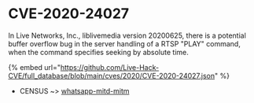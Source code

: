 # CVE-2020-24027

In Live Networks, Inc., liblivemedia version 20200625, there is a potential buffer overflow bug in the server handling of a RTSP "PLAY" command, when the command specifies seeking by absolute time.

{% embed url="https://github.com/Live-Hack-CVE/full_database/blob/main/cves/2020/CVE-2020-24027.json" %}


* CENSUS ~> [whatsapp-mitd-mitm](https://www.alice-snow.ru/2020/database/cve-2020-24027/whatsapp-mitd-mitm-census)